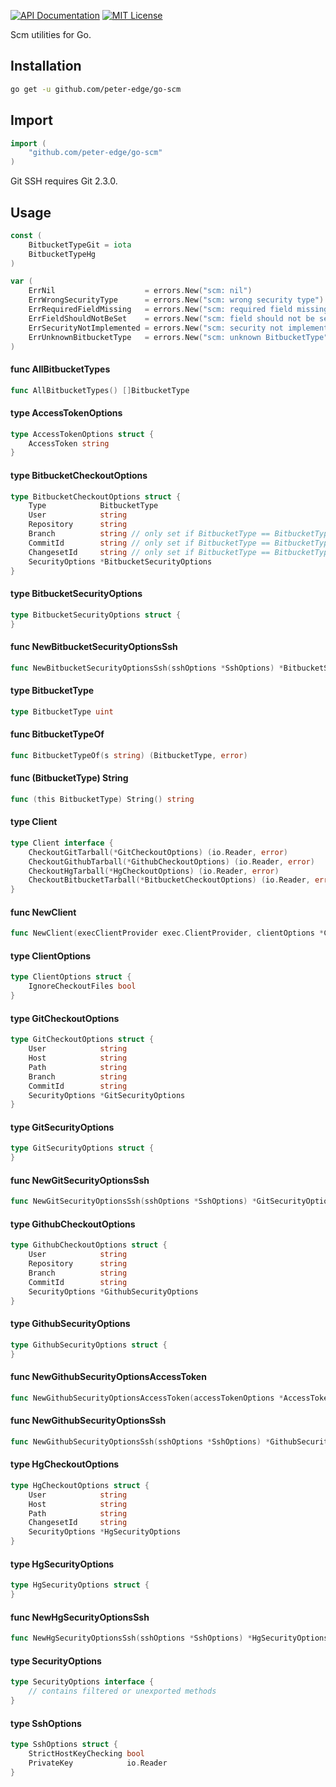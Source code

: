 [![API Documentation](http://img.shields.io/badge/api-Godoc-blue.svg?style=flat-square)](https://godoc.org/github.com/peter-edge/go-scm)
[![MIT License](http://img.shields.io/badge/license-MIT-blue.svg?style=flat-square)](https://github.com/peter-edge/go-scm/blob/master/LICENSE)

Scm utilities for Go.

## Installation
```bash
go get -u github.com/peter-edge/go-scm
```

## Import
```go
import (
    "github.com/peter-edge/go-scm"
)
```

Git SSH requires Git 2.3.0.

## Usage

```go
const (
	BitbucketTypeGit = iota
	BitbucketTypeHg
)
```

```go
var (
	ErrNil                    = errors.New("scm: nil")
	ErrWrongSecurityType      = errors.New("scm: wrong security type")
	ErrRequiredFieldMissing   = errors.New("scm: required field missing")
	ErrFieldShouldNotBeSet    = errors.New("scm: field should not be set")
	ErrSecurityNotImplemented = errors.New("scm: security not implemented")
	ErrUnknownBitbucketType   = errors.New("scm: unknown BitbucketType")
)
```

#### func  AllBitbucketTypes

```go
func AllBitbucketTypes() []BitbucketType
```

#### type AccessTokenOptions

```go
type AccessTokenOptions struct {
	AccessToken string
}
```


#### type BitbucketCheckoutOptions

```go
type BitbucketCheckoutOptions struct {
	Type            BitbucketType
	User            string
	Repository      string
	Branch          string // only set if BitbucketType == BitbucketTypeGit
	CommitId        string // only set if BitbucketType == BitbucketTypeGit
	ChangesetId     string // only set if BitbucketType == BitbucketTypeHg
	SecurityOptions *BitbucketSecurityOptions
}
```


#### type BitbucketSecurityOptions

```go
type BitbucketSecurityOptions struct {
}
```


#### func  NewBitbucketSecurityOptionsSsh

```go
func NewBitbucketSecurityOptionsSsh(sshOptions *SshOptions) *BitbucketSecurityOptions
```

#### type BitbucketType

```go
type BitbucketType uint
```


#### func  BitbucketTypeOf

```go
func BitbucketTypeOf(s string) (BitbucketType, error)
```

#### func (BitbucketType) String

```go
func (this BitbucketType) String() string
```

#### type Client

```go
type Client interface {
	CheckoutGitTarball(*GitCheckoutOptions) (io.Reader, error)
	CheckoutGithubTarball(*GithubCheckoutOptions) (io.Reader, error)
	CheckoutHgTarball(*HgCheckoutOptions) (io.Reader, error)
	CheckoutBitbucketTarball(*BitbucketCheckoutOptions) (io.Reader, error)
}
```


#### func  NewClient

```go
func NewClient(execClientProvider exec.ClientProvider, clientOptions *ClientOptions) Client
```

#### type ClientOptions

```go
type ClientOptions struct {
	IgnoreCheckoutFiles bool
}
```


#### type GitCheckoutOptions

```go
type GitCheckoutOptions struct {
	User            string
	Host            string
	Path            string
	Branch          string
	CommitId        string
	SecurityOptions *GitSecurityOptions
}
```


#### type GitSecurityOptions

```go
type GitSecurityOptions struct {
}
```


#### func  NewGitSecurityOptionsSsh

```go
func NewGitSecurityOptionsSsh(sshOptions *SshOptions) *GitSecurityOptions
```

#### type GithubCheckoutOptions

```go
type GithubCheckoutOptions struct {
	User            string
	Repository      string
	Branch          string
	CommitId        string
	SecurityOptions *GithubSecurityOptions
}
```


#### type GithubSecurityOptions

```go
type GithubSecurityOptions struct {
}
```


#### func  NewGithubSecurityOptionsAccessToken

```go
func NewGithubSecurityOptionsAccessToken(accessTokenOptions *AccessTokenOptions) *GithubSecurityOptions
```

#### func  NewGithubSecurityOptionsSsh

```go
func NewGithubSecurityOptionsSsh(sshOptions *SshOptions) *GithubSecurityOptions
```

#### type HgCheckoutOptions

```go
type HgCheckoutOptions struct {
	User            string
	Host            string
	Path            string
	ChangesetId     string
	SecurityOptions *HgSecurityOptions
}
```


#### type HgSecurityOptions

```go
type HgSecurityOptions struct {
}
```


#### func  NewHgSecurityOptionsSsh

```go
func NewHgSecurityOptionsSsh(sshOptions *SshOptions) *HgSecurityOptions
```

#### type SecurityOptions

```go
type SecurityOptions interface {
	// contains filtered or unexported methods
}
```


#### type SshOptions

```go
type SshOptions struct {
	StrictHostKeyChecking bool
	PrivateKey            io.Reader
}
```
